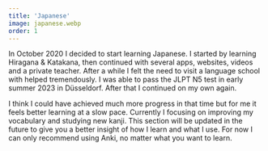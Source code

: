 ```yaml
---
title: 'Japanese'
image: japanese.webp
order: 1
---
```


In October 2020 I decided to start learning Japanese. I started by learning <span class="tooltip" data-text="2 of the 3 writing systems in the Japanese language">Hiragana & Katakana</span>, then continued with several apps, websites, videos and a private teacher. After a while I felt the need to visit a language school with helped tremendously. I was able to pass the <span class="tooltip" data-text="The Japanese language proficiency test">JLPT N5</span> test in early summer 2023 in Düsseldorf. After that I continued on my own again.

I think I could have achieved much more progress in that time but for me it feels better learning at a slow pace. Currently I focusing on improving my vocabulary and studying new kanji. This section will be updated in the future to give you a better insight of how I learn and what I use. For now I can only recommend using Anki, no matter what you want to learn.